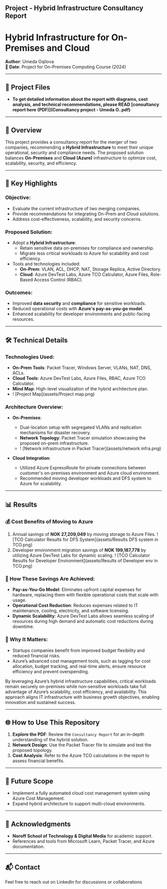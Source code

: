 ## Project - Hybrid Infrastructure Consultancy Report

# Hybrid Infrastructure for On-Premises and Cloud
 
**Author**: Umeda Oqilova  
📅 **Date**: Project for On-Premises Computing Course (2024) 

---

## 📂 Project Files
- **To get detailed information about the report with diagrams, cost analysis, and technical recommendations, please READ [consultancy report here (PDF)](Consultancy project - Umeda O..pdf)** 

---

## 📘 Overview

This project provides a consultancy report for the merger of two companies, recommending a **Hybrid Infrastructure** to meet their unique operational, security and compliance needs. The proposed solution balances **On-Premises** and **Cloud (Azure)** infrastructure to optimize cost, scalability, security, and efficiency.

---

## 📝 Key Highlights

### **Objective**:
- Evaluate the current infrastructure of two merging companies.
- Provide recommendations for integrating On-Prem and Cloud solutions.
- Address cost-effectiveness, scalability, and security concerns.

### **Proposed Solution**:
- Adopt a **Hybrid Infrastructure**:
  - Retain sensitive data on-premises for compliance and ownership.
  - Migrate less critical workloads to Azure for scalability and cost efficiency.
- Tools and technologies included:
  - **On-Prem**: VLAN, ACL, DHCP, NAT, Storage Replica, Active Directory.
  - **Cloud**: Azure DevTest Labs, Azure TCO Calculator, Azure Files, Role-Based Access Control (RBAC).

### **Outcomes**:
- Improved **data security** and **compliance** for sensitive workloads.
- Reduced operational costs with **Azure's pay-as-you-go model**.
- Enhanced scalability for developer environments and public-facing resources.

---

## 🛠️ Technical Details

### **Technologies Used**:
- **On-Prem Tools**: Packet Tracer, Windows Server, VLANs, NAT, DNS, ACLs.
- **Cloud Tools**: Azure DevTest Labs, Azure Files, RBAC, Azure TCO Calculator.
- **Mind Map**: High-level visualization of the hybrid architecture plan.
- ! [Project Map](assets/Project map.png)

### **Architecture Overview**:
- **On-Premises**:
  - Dual-location setup with segregated VLANs and replication mechanisms for disaster recovery.
  - **Network Topology**: Packet Tracer simulation showcasing the proposed on-prem infrastructure.
  - ! [Network infrastructure in Packet Tracer](assets/network infra.png)
   
- **Cloud Integration**:
  - Utilized Azure ExpressRoute for private connections between customer's on-premises environment and Azure cloud environment.
  - Recommended moving developer workloads and DFS system to Azure for scalability.

---

## 📊 Results

### 💰 Cost Benefits of Moving to Azure
1. Annual savings of **NOK 27,209,049** by moving storage to Azure Files.
   ! [TCO Calculator Results for DFS System](assets/Results DFS system in TCO.png)   
3.  Developer environment migration savings of **NOK 199,187,778** by utilizing Azure DevTest Labs for dynamic scaling.
   ! [TCO Calculator Results for Developer Environment](assets/Results of Developer env in TCO.png) 

### 🔑 How These Savings Are Achieved:
- **Pay-as-You-Go Model**: Eliminates upfront capital expenses for hardware, replacing them with flexible operational costs that scale with usage.
- **Operational Cost Reduction**: Reduces expenses related to IT maintenance, cooling, electricity, and software licensing.
- **Dynamic Scalability**: Azure DevTest Labs allows seamless scaling of resources during high demand and automatic cost reductions during downtime.

### 🌟 Why It Matters:
- Startups companies benefit from improved budget flexibility and reduced financial risks.
- Azure’s advanced cost management tools, such as tagging for cost allocation, budget tracking, and real-time alerts, ensure resource efficiency and prevent overspending.

By leveraging Azure’s hybrid infrastructure capabilities, critical workloads remain securely on-premises while non-sensitive workloads take full advantage of Azure’s scalability, cost efficiency, and availability. This approach aligns IT infrastructure with business growth objectives, enabling innovation and sustained success.

---

## 🌐 How to Use This Repository

1. **Explore the PDF**: Review the `Consultancy Report` for an in-depth understanding of the hybrid solution.
2. **Network Design**: Use the Packet Tracer file to simulate and test the proposed topology.
3. **Cost Analysis**: Refer to the Azure TCO calculations in the report to assess financial benefits.

---

## 🚀 Future Scope

- Implement a fully automated cloud cost management system using Azure Cost Management.
- Expand hybrid architecture to support multi-cloud environments.

---

## 🤝 Acknowledgments

- **Noroff School of Technology & Digital Media** for academic support.
- References and tools from Microsoft Learn, Packet Tracer, and Azure documentation.

---

## 📬 Contact

Feel free to reach out on LinkedIn for discussions or collaborations
